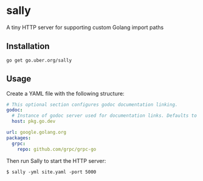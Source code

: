 # sally

A tiny HTTP server for supporting custom Golang import paths

## Installation

`go get go.uber.org/sally`

## Usage

Create a YAML file with the following structure:

```yaml
# This optional section configures godoc documentation linking.
godoc:
  # Instance of godoc server used for documentation links. Defaults to pkg.go.dev.
  host: pkg.go.dev

url: google.golang.org
packages:
  grpc:
    repo: github.com/grpc/grpc-go
```

Then run Sally to start the HTTP server:

```
$ sally -yml site.yaml -port 5000
```

